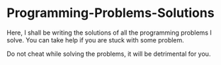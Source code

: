 # Programming-Problems-Solutions

Here, I shall be writing the solutions of all the programming problems I solve. You can take help if you are stuck with some problem.

Do not cheat while solving the problems, it will be detrimental for you. 
